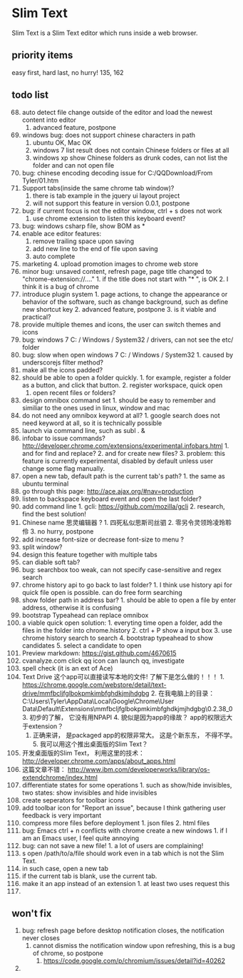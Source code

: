 # Slim Text

Slim Text is a Slim Text editor which runs inside a web browser.


## priority items

easy first, hard last, no hurry!
135, 162


## todo list

68. auto detect file change outside of the editor and load the newest content into editor
    1. advanced feature, postpone
85. windows bug: does not support chinese characters in path
    1. ubuntu OK, Mac OK
    2. windows 7 list result does not contain Chinese folders or files at all
    3. windows xp show Chinese folders as drunk codes, can not list the folder and can not open file
86. bug: chinese encoding decoding issue for C:/QQDownload/From Tyler/01.htm
90. Support tabs(inside the same chrome tab window)?
    1. there is tab example in the jquery ui layout project
    2. will not support this feature in version 0.0.1, postpone
93. bug: if current focus is not the editor window, ctrl + s does not work
    1. use chrome extension to listen this keyboard event?
96. bug: windows csharp file, show BOM as *
97. enable ace editor features:
    1. remove trailing space upon saving
    2. add new line to the end of file upon saving
    4. auto complete
99. marketing
    4. upload promotion images to chrome web store
104. minor bug: unsaved content, refresh page, page title changed to "chrome-extension://...."
    1. if the title does not start with "* ", is OK
    2. I think it is a bug of chrome
105. introduce plugin system
    1. page actions, to change the appearance or behavior of the software, such as change background, such as define new shortcut key 
    2. advanced feature, postpone
    3. is it viable and practical?
107. provide multiple themes and icons, the user can switch themes and icons
111. bug: windows 7 C: / Windows / System32 / drivers, can not see the etc/ folder
112. bug: slow when open windows 7 C: / Windows / System32
    1. caused by underscorejs filter method?
115. make all the icons padded?
118. should be able to open a folder quickly.
    1. for example, register a folder as a button, and click that button.
    2. register workspace, quick open
        1. open recent files or folders?
120. design omnibox command set
    1. should be easy to remember and similiar to the ones used in linux, window and mac
123. do not need any omnibox keyword at all?
    1. google search does not need keyword at all, so it is technically possible
125. launch via command line, such as subl . &
132. infobar to issue commands? http://developer.chrome.com/extensions/experimental.infobars.html
    1. and for find and replace?
    2. and for create new files?
    3. problem: this feature is currently experimental, disabled by default unless user change some flag manually.
133. open a new tab, default path is the current tab's path?
    1. the same as ubuntu terminal
135. go through this page: http://ace.ajax.org/#nav=production
137. listen to backspace keyboard event and open the last folder?
140. add command line
    1. gcli: https://github.com/mozilla/gcli
    2. research, find the best solution!
141. Chinese name 思灵编辑器 ?
    1. 四死私似思斯司丝驷
    2. 零另令灵领玲凌玲聆伶
    3. no hurry, postpone
142. add increase font-size or decrease font-size to menu ?
151. split window?
  1. design this feature together with multiple tabs
155. can diable soft tab?
157. bug: searchbox too weak, can not specify case-sensitive and regex search
158. chrome history api to go back to last folder?
    1. I think use history api for quick file open is possible. can do free form searching
159. show folder path in address bar?
    1. should be able to open a file by enter address, otherwise it is confusing
160. bootstrap Typeahead can replace omnibox
161. a viable quick open solution: 
    1. everyting time open a folder, add the files in the folder into chrome.history
    2. ctrl + P show a input box
    3. use chrome history search to search
    4. bootstrap typeahead to show candidates
    5. select a candidate to open
162. Preview markdown: https://gist.github.com/4670615
163. cvanalyze.com click qq icon can launch qq, investigate
166. spell check (it is an ext of Ace)
167. Text Drive 这个app可以直接读写本地的文件! 了解下是怎么做的！！！
    1. https://chrome.google.com/webstore/detail/text-drive/mmfbcljfglbokpmkimbfghdkjmjhdgbg
    2. 在我电脑上的目录： C:\Users\Tyler\AppData\Local\Google\Chrome\User Data\Default\Extensions\mmfbcljfglbokpmkimbfghdkjmjhdgbg\0.2.38_0
    3. 初步的了解， 它没有用NPAPI
    4. 貌似是因为app的缘故？ app的权限远大于extension？
        1. 正确来讲， 是packaged app的权限非常大。 这是个新东东， 不得不学。
    5. 我可以用这个推出桌面版的Slim Text？
168. 开发桌面版的Slim Text， 利用这里的技术： http://developer.chrome.com/apps/about_apps.html
169. 这篇文章不错： http://www.ibm.com/developerworks/library/os-extendchrome/index.html
172. differentiate states for some operations
    1. such as show/hide invisibles, two states: show invisibles and hide invisibles
173. create seperators for toolbar icons
175. add toolbar icon for "Report an issue", because I think gathering user feedback is very important
176. compress more files before deployment
    1. json files
    2. html files
177. bug: Emacs ctrl + n conflicts with chrome create a new windows
    1. if I am an Emacs user, I feel quite annoying
178. bug: can not save a new file!
    1. a lot of users are complaining!
179. s open /path/to/a/file should work even in a tab which is not the Slim Text.
  1. in such case, open a new tab
  2. if the current tab is blank, use the current tab.
180. make it an app instead of an extension
    1. at least two uses request this
181. 


## won't fix

1. bug: refresh page before desktop notification closes, the notification never closes
    1. cannot dismiss the notification window upon refreshing, this is a bug of chrome, so postpone
        1. https://code.google.com/p/chromium/issues/detail?id=40262
2.
